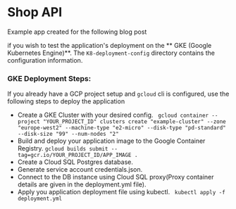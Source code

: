 # Shop API

Example app created for the following blog post


if you wish to test the application's deployment on the ** GKE (Google Kubernetes Engine)**. The ``K8-deployment-config`` directory contains the configuration information.

### GKE Deployment Steps:
If you already have a GCP project setup and ``gcloud`` cli is configured, use the following steps to deploy the application
- Create a GKE Cluster with your desired config.
`` gcloud container --project "YOUR_PROJECT_ID" clusters create "example-cluster" --zone "europe-west2" --machine-type "e2-micro" --disk-type "pd-standard" --disk-size "99" --num-nodes "2"``
- Build and deploy your application image to the Google Container Registry.
``gcloud builds submit --tag=gcr.io/YOUR_PROJECT_ID/APP_IMAGE .``
- Create a Cloud SQL Postgres database.
- Generate service account credentials.json.
- Connect to the DB instance using Cloud SQL proxy(Proxy container details are given in the deployment.yml file).
- Apply you application deployment file using kubectl.
`` kubectl apply -f deployment.yml``




